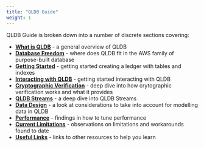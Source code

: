 ```yaml
---
title: "QLDB Guide"
weight: 1
---
```


QLDB Guide is broken down into a number of discrete sections covering:

* **[What is QLDB](./what-is-qldb/)** - a general overview of QLDB
* **[Database Freedom](./database-freedom)** - where does QLDB fit in the AWS family of purpose-built database
* **[Getting Started](./getting-started/)** - getting started creating a ledger with tables and indexes
* **[Interacting with QLDB](./interacting-with-qldb/)** - getting started interacting with QLDB
* **[Cryptographic Verification](./cryptographic-verification/)** - deep dive into how crytographic verification works and what it provides
* **[QLDB Streams](./qldb-streams/)** - a deep dive into QLDB Streams
* **[Data Design](./data-design/)** - a look at considerations to take into account for modelling data in QLDB
* **[Performance](./performance/)** - findings in how to tune performance
* **[Current Limitations](./current-limitations/)** - observations on limitations and workarounds found to date
* **[Useful Links](./useful-links/)** - links to other resources to help you learn